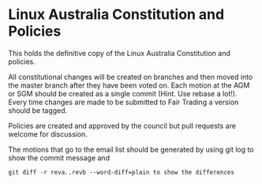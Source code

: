 Linux Australia Constitution and Policies
=========================================

This holds the definitive copy of the Linux Australia Constitution and 
policies.

All constitutional changes will be created on branches and then moved into
the master branch after they have been voted on. Each motion at the AGM or SGM
should be created as a single commit (Hint. Use rebase a lot!). Every time 
changes are made to be submitted to Fair Trading a version should be tagged.

Policies are created and approved by the council but pull requests are welcome for
discussion.

The motions that go to the email list should be generated by using git log to
show the commit message and

    git diff -r reva..revb --word-diff=plain to show the differences
